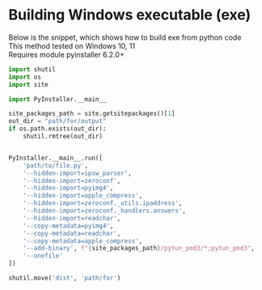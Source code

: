 # Building Windows executable (exe)

Below is the snippet, which shows how to build exe from python code  
This method tested on Windows 10, 11  
Requires module pyinstaller 6.2.0+  

```python
import shutil
import os
import site

import PyInstaller.__main__

site_packages_path = site.getsitepackages()[1]
out_dir = "path/for/output"
if os.path.exists(out_dir):
    shutil.rmtree(out_dir)


PyInstaller.__main__.run([
    'path/to/file.py',
    '--hidden-import=ipsw_parser',
    '--hidden-import=zeroconf',
    '--hidden-import=pyimg4',
    '--hidden-import=apple_compress',
    '--hidden-import=zeroconf._utils.ipaddress',
    '--hidden-import=zeroconf._handlers.answers',
    '--hidden-import=readchar',
    '--copy-metadata=pyimg4',
    '--copy-metadata=readchar',
    '--copy-metadata=apple_compress',
    '--add-binary', f"{site_packages_path}/pytun_pmd3/*;pytun_pmd3",
    '--onefile'
])

shutil.move('dist', 'path/for')
```